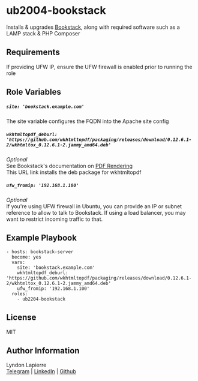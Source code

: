 ub2004-bookstack
=========

Installs & upgrades [Bookstack](https://www.bookstackapp.com), along with required software such as a LAMP stack & PHP Composer

Requirements
------------

If providing UFW IP, ensure the UFW firewall is enabled prior to running the role

Role Variables
--------------

##### ```site: 'bookstack.example.com'```
The site variable configures the FQDN into the Apache site config

##### ```wkhtmltopdf_deburl: 'https://github.com/wkhtmltopdf/packaging/releases/download/0.12.6.1-2/wkhtmltox_0.12.6.1-2.jammy_amd64.deb'```
*Optional*  
See Bookstack's documentation on [PDF Rendering](https://www.bookstackapp.com/docs/admin/pdf-rendering/)  
This URL link installs the deb package for wkhtmltopdf

##### ```ufw_fromip: '192.168.1.100'```
*Optional*  
If you're using UFW firewall in Ubuntu, you can provide an IP or subnet reference to allow to talk to Bookstack. If using a load balancer, you may want to restrict incoming traffic to that.

Example Playbook
----------------

    - hosts: bookstack-server
      become: yes
      vars:
        site: 'bookstack.example.com'
        wkhtmltopdf_deburl: 'https://github.com/wkhtmltopdf/packaging/releases/download/0.12.6.1-2/wkhtmltox_0.12.6.1-2.jammy_amd64.deb'
        ufw_fromip: '192.168.1.100'
      roles:
        - ub2204-bookstack

License
-------

MIT

Author Information
------------------

Lyndon Lapierre  
[Telegram](https://t.me/ljlapierre) | [LinkedIn](https://linkedin.com/in/lyndonlapierre) | [Github](https://github.com/ljlapierre)

